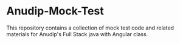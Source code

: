 # Anudip-Mock-Test
This repository contains a collection of mock test code and related materials for Anudip's Full Stack java with Angular class. 
